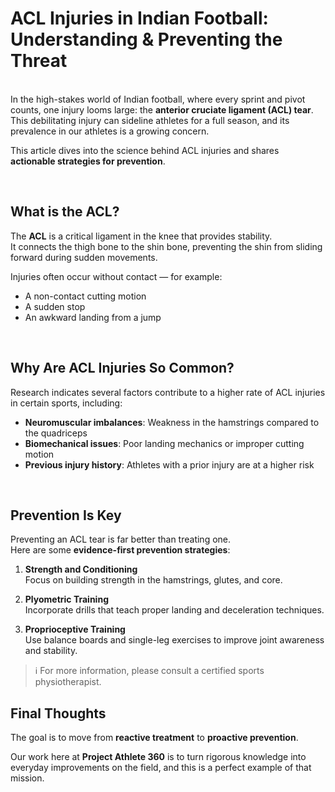# ACL Injuries in Indian Football: Understanding & Preventing the Threat <br>
<br>
In the high-stakes world of Indian football, where every sprint and pivot counts, one injury looms large: the <b>anterior cruciate ligament (ACL) tear</b>.  <br>
This debilitating injury can sideline athletes for a full season, and its prevalence in our athletes is a growing concern.  <br>

This article dives into the science behind ACL injuries and shares <b>actionable strategies for prevention</b>. <br>

<br>

## What is the ACL?

The <b>ACL</b> is a critical ligament in the knee that provides stability.  <br>
It connects the thigh bone to the shin bone, preventing the shin from sliding forward during sudden movements.  <br>

Injuries often occur without contact — for example:  <br>
* A non-contact cutting motion  <br>
* A sudden stop  <br>
* An awkward landing from a jump  <br>

<br>

## Why Are ACL Injuries So Common?<br>

Research indicates several factors contribute to a higher rate of ACL injuries in certain sports, including:<br>

- <b>Neuromuscular imbalances</b>: Weakness in the hamstrings compared to the quadriceps  <br>
- <b>Biomechanical issues</b>: Poor landing mechanics or improper cutting motion  <br>
- <b>Previous injury history</b>: Athletes with a prior injury are at a higher risk  <br>

<br>

## Prevention Is Key<br>

Preventing an ACL tear is far better than treating one.  <br>
Here are some <b>evidence-first prevention strategies</b>:<br>

1. <b>Strength and Conditioning</b>  <br>
   Focus on building strength in the hamstrings, glutes, and core.  <br>

2. <b>Plyometric Training</b>  <br>
   Incorporate drills that teach proper landing and deceleration techniques.  <br>

3. <b>Proprioceptive Training</b>  <br>
   Use balance boards and single-leg exercises to improve joint awareness and stability.  <br>

> ℹ️ For more information, please consult a certified sports physiotherapist.  <br>



## Final Thoughts

The goal is to move from <b>reactive treatment</b> to <b>proactive prevention</b>.  

Our work here at <b>Project Athlete 360</b> is to turn rigorous knowledge into everyday improvements on the field, and this is a perfect example of that mission.  



